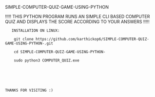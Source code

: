 SIMPLE-COMPUTER-QUIZ-GAME-USING-PYTHON





!!!!! THIS PYTHON PROGRAM RUNS AN SIMPLE  CLI BASED COMPUTER QUIZ AND DISPLAYS THE SCORE ACCORDING TO YOUR ANSWERS !!!!! 



      
       
       
   
   
   
       INSTALLATION ON LINUX:
            
        git clone https://github.com/karthickop6/SIMPLE-COMPUTER-QUIZ-GAME-USING-PYTHON-.git
       
        cd SIMPLE-COMPUTER-QUIZ-GAME-USING-PYTHON-
       
        sudo python3 COMPUTER_QUIZ.exe





                                                                        THANKS FOR VISITING :)




